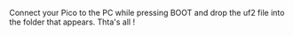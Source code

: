 Connect your Pico to the PC while pressing BOOT and drop the uf2 file into the folder that appears. Thta's all !
